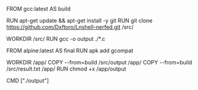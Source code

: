 FROM gcc:latest AS build

RUN apt-get update && apt-get install -y git
RUN git clone https://github.com/Dxftoro/Lnshell-nerfed.git /src/

WORKDIR /src/
RUN gcc -o output ./*.c

FROM alpine:latest AS final
RUN apk add gcompat

WORKDIR /app/
COPY --from=build /src/output /app/
COPY --from=build /src/result.txt /app/
RUN chmod +x /app/output

CMD ["./output"]
